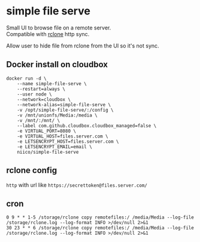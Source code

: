 # simple file serve

Small UI to browse file on a remote server.  
Compatible with [rclone](https://rclone.org/) http sync.

Allow user to hide file from rclone from the UI so it's not sync.

## Docker install on cloudbox

```
docker run -d \
    --name simple-file-serve \
    --restart=always \
    --user node \
    --network=cloudbox \
    --network-alias=simple-file-serve \
    -v /opt/simple-file-serve/:/config \
    -v /mnt/unionfs/Media:/media \
    -v /mnt/:/mnt/ \
    --label com.github.cloudbox.cloudbox_managed=false \
    -e VIRTUAL_PORT=8080 \
    -e VIRTUAL_HOST=files.server.com \
    -e LETSENCRYPT_HOST=files.server.com \
    -e LETSENCRYPT_EMAIL=email \
    niico/simple-file-serve
```

## rclone config

`http` with url like `https://secrettoken@files.server.com/`

## cron

```
0 9 * * 1-5 /storage/rclone copy remotefiles:/ /media/Media --log-file /storage/rclone.log --log-format INFO >/dev/null 2>&1
30 23 * * 6 /storage/rclone copy remotefiles:/ /media/Media --log-file /storage/rclone.log --log-format INFO >/dev/null 2>&1
```

